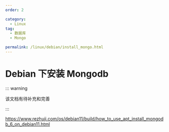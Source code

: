 ```yaml
---
order: 2

category:
  - Linux
tag:
  - 数据库
  - Mongo

permalink: /linux/debian/install_mongo.html
---
```


# Debian 下安装 Mongodb

::: warning

该文档有待补充和完善

:::

https://www.rezhuji.com/os/debian11/build/how_to_use_apt_install_mongodb_6_on_debian11.html
